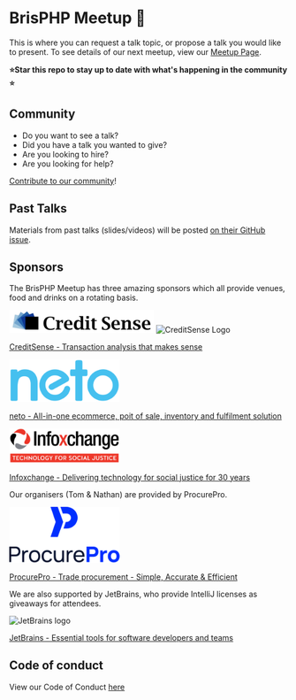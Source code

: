 # BrisPHP Meetup 🐘

This is where you can request a talk topic, or propose a talk you would like to present. To see details of our next meetup, view our [Meetup Page](https://www.meetup.com/BrisPHP/).

**⭐️Star this repo to stay up to date with what's happening in the community ⭐️**

## Community

* Do you want to see a talk? 
* Did you have a talk you wanted to give?
* Are you looking to hire?
* Are you looking for help?

[Contribute to our community](https://github.com/BrisPHP/meetups/issues/new)!


## Past Talks

Materials from past talks (slides/videos) will be posted [on their GitHub issue](https://github.com/BrisPHP/meetups/issues?utf8=%E2%9C%93&q=is%3Aissue+label%3A%22Talk+Finalised%22+).

## Sponsors

The BrisPHP Meetup has three amazing sponsors which all provide venues, food and drinks on a rotating basis.

![creditsense-logo](./images/creditsense.png)
<img src="/images/creditsenseo.png" alt="CreditSense Logo" width="200">

[CreditSense - Transaction analysis that makes sense](https://creditsense.com.au/)

<img src="/images/neto-logo.svg?sanitize=true" alt="Neto Logo" width="200">

[neto - All-in-one ecommerce, poit of sale, inventory and fulfilment solution](https://www.neto.com.au/)

<img src="/images/infoxchange.png" alt="Infoxchange Logo" width="200">

[Infoxchange - Delivering technology for social justice for 30 years](https://www.infoxchange.org/au)

Our organisers (Tom & Nathan) are provided by ProcurePro.

<img src="/images/procurepro-logo.png" alt="ProcurePro logo" width="200">

[ProcurePro - Trade procurement - Simple, Accurate & Efficient](https://procurepro.co)

We are also supported by JetBrains, who provide IntelliJ licenses as giveaways for attendees.

<img src="/images/jetbrains-logo.png" alt="JetBrains logo" width="200">

[JetBrains - Essential tools for software developers and teams](https://www.jetbrains.com/)

## Code of conduct

View our Code of Conduct [here](./code-of-conduct.md)

